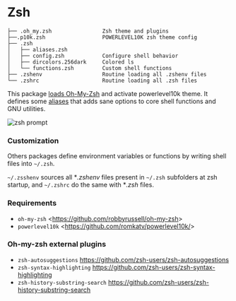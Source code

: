 # Zsh

    ├── .oh_my.zsh                Zsh theme and plugins
    ├──.p10k.zsh	              POWERLEVEL10K zsh theme config
    ├── .zsh
    │   ├── aliases.zsh
    │   ├── config.zsh            Configure shell behavior
    │   ├── dircolors.256dark     Colored ls
    │   └── functions.zsh         Custom shell functions
    ├── .zshenv                   Routine loading all .zshenv files
    └── .zshrc                    Routine loading all .zsh files

This package [loads Oh-My-Zsh](https://github.com/Kraymer/F-dotfiles/blob/master/zsh/.oh_my.zsh) and activate powerlevel10k theme.
It defines some [aliases](https://github.com/Kraymer/F-dotfiles/blob/master/zsh/.zsh/aliases.zsh) that adds sane options to core shell functions and GNU utilities.

![zsh prompt](https://raw.githubusercontent.com/Kraymer/bulkdata/master/F-dotfiles/zshprompt.png)

### Customization

Others packages define environment variables or functions by writing shell files into `~/.zsh`.

`~/.zsshenv` sources all **.zshenv* files present in `~/.zsh` subfolders at zsh startup, and `~/.zshrc` do the same with **.zsh* files.

### Requirements

- `oh-my-zsh` <<https://github.com/robbyrussell/oh-my-zsh>>
- `powerlevel10k` <<https://github.com/romkatv/powerlevel10k/>>

### Oh-my-zsh external plugins

- `zsh-autosuggestions` https://github.com/zsh-users/zsh-autosuggestions
- `zsh-syntax-highlighting` https://github.com/zsh-users/zsh-syntax-highlighting
- `zsh-history-substring-search` https://github.com/zsh-users/zsh-history-substring-search
